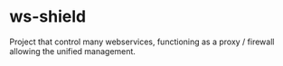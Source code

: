 # ws-shield
Project that control many webservices, functioning as a proxy / firewall allowing the unified management.
